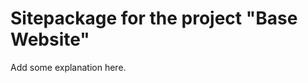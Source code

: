 Sitepackage for the project "Base Website"
==============================================================

Add some explanation here.
